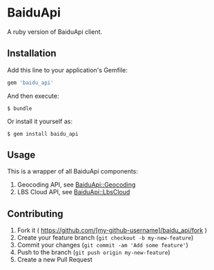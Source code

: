 # BaiduApi

A ruby version of BaiduApi client.

## Installation

Add this line to your application's Gemfile:

```ruby
gem 'baidu_api'
```

And then execute:

    $ bundle

Or install it yourself as:

    $ gem install baidu_api

## Usage

This is a wrapper of all BaiduApi components:

1. Geocoding API, see [BaiduApi::Geocoding](https://github.com/xiaohui-zhangxh/baidu_api-geocoding)
1. LBS Cloud API, see [BaiduApi::LbsCloud](https://github.com/xiaohui-zhangxh/baidu_api-lbs_cloud)

## Contributing

1. Fork it ( https://github.com/[my-github-username]/baidu_api/fork )
2. Create your feature branch (`git checkout -b my-new-feature`)
3. Commit your changes (`git commit -am 'Add some feature'`)
4. Push to the branch (`git push origin my-new-feature`)
5. Create a new Pull Request
